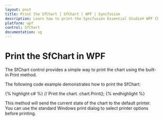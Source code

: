 ```yaml
---
layout: post
title: Print the SfChart | SfChart | WPF | Syncfusion
description: Learn how to print the Syncfusion Essential Studio® WPF Chart (SfChart) control in your applications.
platform: wpf
control: SfChart
documentation: ug
---
```


# Print the SfChart in WPF

The SfChart control provides a simple way to print the chart using the built-in Print method.

The following code example demonstrates how to print the SfChart:

{% highlight c# %}
// Print the chart.
chart.Print();
{% endhighlight %}

This method will send the current state of the chart to the default printer. You can use the standard Windows print dialog to select printer options before printing.